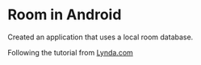 # Room in Android

Created an application that uses a local room database.

Following the tutorial from [Lynda.com](https://www.lynda.com/)
